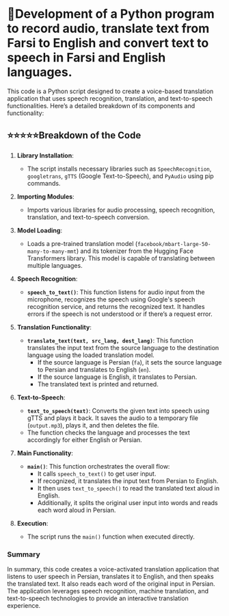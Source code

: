 # :musical_note:Development of a Python program to record audio, translate text from Farsi to English and convert text to speech in Farsi and English languages.
This code is a Python script designed to create a voice-based translation application that uses speech recognition, translation, and text-to-speech functionalities. Here’s a detailed breakdown of its components and functionality:

## :star::star::star::star::star:Breakdown of the Code

1. **Library Installation**:
   - The script installs necessary libraries such as `SpeechRecognition`, `googletrans`, `gTTS` (Google Text-to-Speech), and `PyAudio` using pip commands.

2. **Importing Modules**:
   - Imports various libraries for audio processing, speech recognition, translation, and text-to-speech conversion.

3. **Model Loading**:
   - Loads a pre-trained translation model (`facebook/mbart-large-50-many-to-many-mmt`) and its tokenizer from the Hugging Face Transformers library. This model is capable of translating between multiple languages.

4. **Speech Recognition**:
   - **`speech_to_text()`**: This function listens for audio input from the microphone, recognizes the speech using Google's speech recognition service, and returns the recognized text. It handles errors if the speech is not understood or if there’s a request error.

5. **Translation Functionality**:
   - **`translate_text(text, src_lang, dest_lang)`**: This function translates the input text from the source language to the destination language using the loaded translation model. 
     - If the source language is Persian (`fa`), it sets the source language to Persian and translates to English (`en`).
     - If the source language is English, it translates to Persian.
     - The translated text is printed and returned.

6. **Text-to-Speech**:
   - **`text_to_speech(text)`**: Converts the given text into speech using gTTS and plays it back. It saves the audio to a temporary file (`output.mp3`), plays it, and then deletes the file.
   - The function checks the language and processes the text accordingly for either English or Persian.

7. **Main Functionality**:
   - **`main()`**: This function orchestrates the overall flow:
     - It calls `speech_to_text()` to get user input.
     - If recognized, it translates the input text from Persian to English.
     - It then uses `text_to_speech()` to read the translated text aloud in English.
     - Additionally, it splits the original user input into words and reads each word aloud in Persian.

8. **Execution**:
   - The script runs the `main()` function when executed directly.

### Summary
In summary, this code creates a voice-activated translation application that listens to user speech in Persian, translates it to English, and then speaks the translated text. It also reads each word of the original input in Persian. The application leverages speech recognition, machine translation, and text-to-speech technologies to provide an interactive translation experience.
